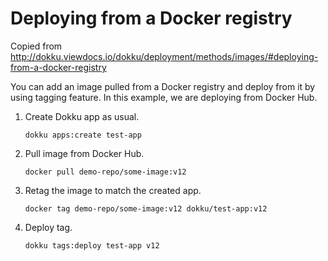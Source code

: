 # Deploying from a Docker registry

Copied from
http://dokku.viewdocs.io/dokku/deployment/methods/images/#deploying-from-a-docker-registry

You can add an image pulled from a Docker registry and deploy from it by using
tagging feature. In this example, we are deploying from Docker Hub.

1. Create Dokku app as usual.

   ```
   dokku apps:create test-app
   ```

2. Pull image from Docker Hub.

   ```
   docker pull demo-repo/some-image:v12
   ```

3. Retag the image to match the created app.

   ```
   docker tag demo-repo/some-image:v12 dokku/test-app:v12
   ```

4. Deploy tag.

   ```
   dokku tags:deploy test-app v12
   ```
